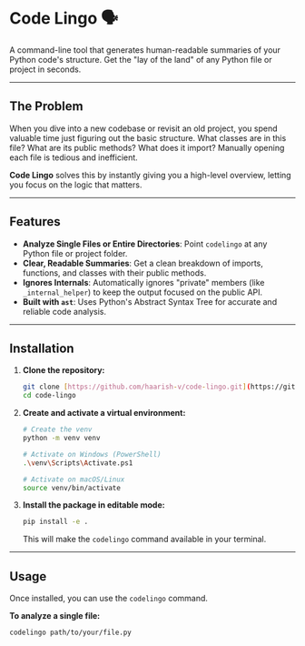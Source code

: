 # Code Lingo 🗣️

A command-line tool that generates human-readable summaries of your Python code's structure. Get the "lay of the land" of any Python file or project in seconds.

---

## The Problem

When you dive into a new codebase or revisit an old project, you spend valuable time just figuring out the basic structure. What classes are in this file? What are its public methods? What does it import? Manually opening each file is tedious and inefficient.

**Code Lingo** solves this by instantly giving you a high-level overview, letting you focus on the logic that matters.

---

## Features

* **Analyze Single Files or Entire Directories**: Point `codelingo` at any Python file or project folder.
* **Clear, Readable Summaries**: Get a clean breakdown of imports, functions, and classes with their public methods.
* **Ignores Internals**: Automatically ignores "private" members (like `_internal_helper`) to keep the output focused on the public API.
* **Built with `ast`**: Uses Python's Abstract Syntax Tree for accurate and reliable code analysis.

---

## Installation

1.  **Clone the repository:**
    ```bash
    git clone [https://github.com/haarish-v/code-lingo.git](https://github.com/haarish-v/code-lingo.git)
    cd code-lingo
    ```

2.  **Create and activate a virtual environment:**
    ```bash
    # Create the venv
    python -m venv venv

    # Activate on Windows (PowerShell)
    .\venv\Scripts\Activate.ps1

    # Activate on macOS/Linux
    source venv/bin/activate
    ```

3.  **Install the package in editable mode:**
    ```bash
    pip install -e .
    ```
    This will make the `codelingo` command available in your terminal.

---

## Usage

Once installed, you can use the `codelingo` command.

**To analyze a single file:**
```bash
codelingo path/to/your/file.py